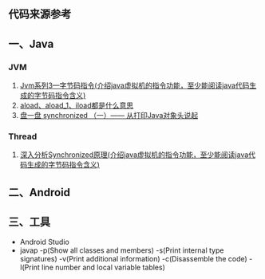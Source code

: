 
代码来源参考
-----------------

## 一、Java

### JVM

1. [Jvm系列3—字节码指令(介绍java虚拟机的指令功能，至少能阅读java代码生成的字节码指令含义)](http://gityuan.com/2015/10/24/jvm-bytecode-grammar/)
2. [aload、aload_1、iload都是什么意思](https://blog.csdn.net/qq_27416233/article/details/90018541)
3. [盘一盘 synchronized （一）—— 从打印Java对象头说起](https://www.cnblogs.com/LemonFive/p/11246086.html)

### Thread

1. [深入分析Synchronized原理(介绍java虚拟机的指令功能，至少能阅读java代码生成的字节码指令含义)](https://www.cnblogs.com/aspirant/p/11470858.html)



## 二、Android



## 三、工具

* Android Studio
* javap -p(Show all classes and members) -s(Print internal type signatures) -v(Print additional information) -c(Disassemble the code) -l(Print line number and local variable tables)